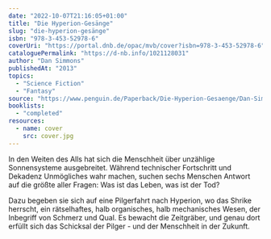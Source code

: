 ```yaml
---
date: "2022-10-07T21:16:05+01:00"
title: "Die Hyperion-Gesänge"
slug: "die-hyperion-gesänge"
isbn: "978-3-453-52978-6"
coverUri: "https://portal.dnb.de/opac/mvb/cover?isbn=978-3-453-52978-6"
cataloguePermalink: "https://d-nb.info/1021128031"
author: "Dan Simmons"
publishedAt: "2013"
topics:
  - "Science Fiction"
  - "Fantasy"
source: "https://www.penguin.de/Paperback/Die-Hyperion-Gesaenge/Dan-Simmons/Heyne/e406505.rhd"
booklists:
  - "completed"
resources:
  - name: cover
    src: cover.jpg
---
```

In den Weiten des Alls hat sich die Menschheit über unzählige Sonnensysteme 
ausgebreitet. Während technischer Fortschritt und Dekadenz Unmögliches wahr 
machen, suchen sechs Menschen Antwort auf die größte aller Fragen: Was ist das 
Leben, was ist der Tod?

Dazu begeben sie sich auf eine Pilgerfahrt nach Hyperion, wo das Shrike 
herrscht, ein rätselhaftes, halb organisches, halb mechanisches Wesen, der 
Inbegriff von Schmerz und Qual. Es bewacht die Zeitgräber, und genau dort 
erfüllt sich das Schicksal der Pilger - und der Menschheit in der Zukunft. 